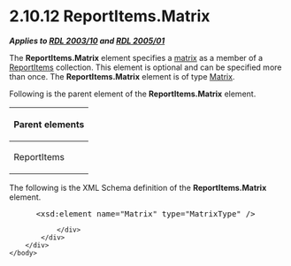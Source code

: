 <html dir="LTR" xmlns:mshelp="http://msdn.microsoft.com/mshelp" xmlns:ddue="http://ddue.schemas.microsoft.com/authoring/2003/5" xmlns:xlink="http://www.w3.org/1999/xlink" xmlns:tool="http://www.microsoft.com/tooltip">
    <head>
        <meta http-equiv="Content-Type" content="text/html; CHARSET=utf-8"></meta>
        <meta name="save" content="history"></meta>
        <title>2.10.12 ReportItems.Matrix</title>
        <xml>
            <mshelp:toctitle title="2.10.12 ReportItems.Matrix"></mshelp:toctitle>
            <mshelp:rltitle title="[MS-RDL]: ReportItems.Matrix"></mshelp:rltitle>
            <mshelp:keyword index="A" term="c79ff8d9-e6d4-4a3b-a0d5-5e635ea5fb8c"></mshelp:keyword>
            <mshelp:attr name="DCSext.ContentType" value="open specification"></mshelp:attr>
            <mshelp:attr name="AssetID" value="c79ff8d9-e6d4-4a3b-a0d5-5e635ea5fb8c"></mshelp:attr>
            <mshelp:attr name="TopicType" value="kbRef"></mshelp:attr>
            <mshelp:attr name="DCSext.Title" value="[MS-RDL]: ReportItems.Matrix" />
        </xml>
    </head>
    <body>
        <div id="header">
            <h1 class="heading">2.10.12 ReportItems.Matrix</h1>
        </div>
        <div id="mainSection">
            <div id="mainBody">
                <div id="allHistory" class="saveHistory"></div>
                <div id="sectionSection0" class="section" name="collapseableSection">
                    

<p><b><i>Applies to </i></b><a href="a7e2ad00-07c8-4f6d-80ab-3ad55df7b233.html"><b><i>RDL 2003/10</i></b></a><b>
<i>and </i></b><a href="3ebe2912-4958-4832-b391-cad1f5e13338.html"><b><i>RDL 2005/01</i></b></a></p>

<p>The <b>ReportItems.Matrix</b> element specifies a <a href="b2482b3f-74ab-4ca8-a9e5-c07955011743.html#gt_32295443-a111-4846-955d-a3f5964726bb">matrix</a> as a member of a <a href="c5fef915-e842-43b4-91f9-56af4eb15be0.html">ReportItems</a> collection.
This element is optional and can be specified more than once. The <b>ReportItems.Matrix</b>
element is of type <a href="25419c0a-c7c6-43d7-8ca5-1af842666dcb.html">Matrix</a>.</p>

<p>Following is the parent element of the <b>ReportItems.Matrix</b>
element.</p>

<table>
 <thead>
  <tr>
   <th>
   <p>Parent elements</p>
   </th>
  </tr>
 </thead>
 <tr>
  <td>
  <p>ReportItems</p>
  </td>
 </tr>
</table>

<p>The following is the XML Schema definition of the <b>ReportItems.Matrix</b>
element.</p>

<dl>
<dd>
<div><pre> &lt;xsd:element name=&quot;Matrix&quot; type=&quot;MatrixType&quot; /&gt;
</pre></div>
</dd></dl>


                </div>
            </div>
        </div>
    </body>
</html>